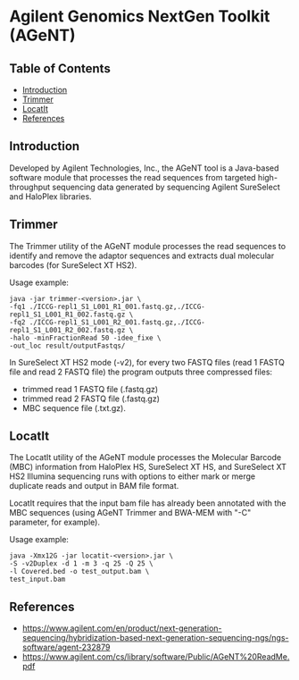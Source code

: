 # Agilent Genomics NextGen Toolkit (AGeNT)

## Table of Contents

* [Introduction](#Introduction)
* [Trimmer](#Trimmer)
* [LocatIt](#LocatIt)
* [References](#References)

## Introduction <a name="Introduction"></a>

Developed by Agilent Technologies, Inc., the AGeNT tool is a Java-based software module that processes the read sequences from targeted high-throughput sequencing data generated by sequencing Agilent SureSelect and HaloPlex libraries.

## Trimmer <a name="Trimmer"></a>

The Trimmer utility of the AGeNT module processes the read sequences to identify and remove the adaptor sequences and extracts dual molecular barcodes (for SureSelect XT HS2).

Usage example:

```
java -jar trimmer-<version>.jar \
-fq1 ./ICCG-repl1_S1_L001_R1_001.fastq.gz,./ICCG-repl1_S1_L001_R1_002.fastq.gz \
-fq2 ./ICCG-repl1_S1_L001_R2_001.fastq.gz,./ICCG-repl1_S1_L001_R2_002.fastq.gz \
-halo -minFractionRead 50 -idee_fixe \
-out_loc result/outputFastqs/
```

In SureSelect XT HS2 mode (-v2), for every two FASTQ files (read 1 FASTQ file and read 2 FASTQ file) the program outputs three compressed files:

- trimmed read 1 FASTQ file (.fastq.gz)
- trimmed read 2 FASTQ file (.fastq.gz)
- MBC sequence file (.txt.gz).

## LocatIt <a name="LocatIt"></a>

The LocatIt utility of the AGeNT module processes the Molecular Barcode (MBC) information from HaloPlex HS, SureSelect XT HS, and SureSelect XT HS2 Illumina sequencing runs with options to either mark or merge duplicate reads and output in BAM file format.

LocatIt requires that the input bam file has already been annotated with the MBC sequences (using AGeNT Trimmer and BWA-MEM with "-C" parameter, for example).

Usage example:

```
java -Xmx12G -jar locatit-<version>.jar \
-S -v2Duplex -d 1 -m 3 -q 25 -Q 25 \
-l Covered.bed -o test_output.bam \
test_input.bam
```

## References <a name="References"></a>

- https://www.agilent.com/en/product/next-generation-sequencing/hybridization-based-next-generation-sequencing-ngs/ngs-software/agent-232879
- https://www.agilent.com/cs/library/software/Public/AGeNT%20ReadMe.pdf
